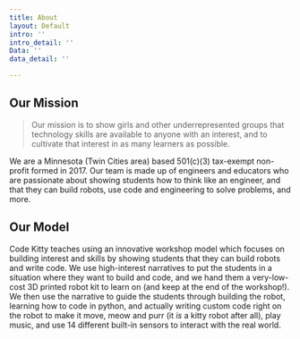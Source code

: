 ```yaml
---
title: About
layout: Default
intro: ''
intro_detail: ''
Data: ''
data_detail: ''

---
```

## Our Mission

> Our mission is to show girls and other underrepresented groups that technology skills are available to anyone with an interest, and to cultivate that interest in as many learners as possible.

We are a Minnesota (Twin Cities area) based 501(c)(3) tax-exempt non-profit formed in 2017. Our team is made up of engineers and educators who are passionate about showing students how to think like an engineer, and that they can build robots, use code and engineering to solve problems, and more.

## Our Model

Code Kitty teaches using an innovative workshop model which focuses on building interest and skills by showing students that they can build robots and write code. We use high-interest narratives to put the students in a situation where they want to build and code, and we hand them a very-low-cost 3D printed robot kit to learn on (and keep at the end of the workshop!). We then use the narrative to guide the students through building the robot, learning how to code in python, and actually writing custom code right on the robot to make it move, meow and purr (it _is_ a kitty robot after all), play music, and use 14 different built-in sensors to interact with the real world.